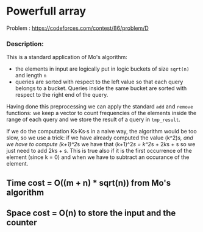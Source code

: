 # Powerfull array
Problem : https://codeforces.com/contest/86/problem/D

### Description:

This is a standard application of Mo's algorithm:

- the elements in input are logically put in logic buckets of size `sqrt(n)` and length `n`
- queries are sorted with respect to the left value so that each query belongs to a bucket. Queries inside the same bucket  are sorted  with respect to the right end of the query.

Having done this preprocessing we can apply the standard `add` and `remove` functions:
we keep a vector to count frequencies of the elements inside the range of each query and we store the result of a query in `tmp_result`.

If we do the computation Ks·Ks·s in a naive way, the algorithm would be too slow, so we use a trick: if we have already computed the value (k^2)*s, and we have to compute (k+1)^2*s we have that (k+1)^2*s = k^2*s + 2*k*s + s so we just need to add 2*k*s + s. This is true also if it is the first occurrence of the element (since k = 0) and when we have to subtract an occurance of the element.


## Time cost  = O((m + n) * sqrt(n)) from Mo's algorithm
## Space cost = O(n) to store the input and the counter